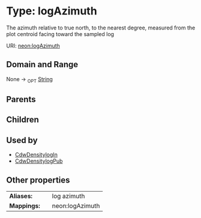 
# Type: logAzimuth


The azimuth relative to true north, to the nearest degree, measured from the plot centroid facing toward the sampled log

URI: [neon:logAzimuth](https://data.neonscience.org/logAzimuth)


## Domain and Range

None ->  <sub>OPT</sub> [String](types/String.md)

## Parents


## Children


## Used by

 * [CdwDensitylogIn](CdwDensitylogIn.md)
 * [CdwDensitylogPub](CdwDensitylogPub.md)

## Other properties

|  |  |  |
| --- | --- | --- |
| **Aliases:** | | log azimuth |
| **Mappings:** | | neon:logAzimuth |

